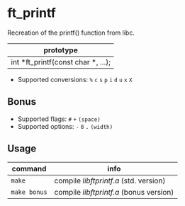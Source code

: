# ft_printf
Recreation of the printf() function from libc.

| prototype |
| --------- |
| int  *ft_printf(const char *, ...); |

- Supported conversions: `%` `c` `s` `p` `i` `d` `u` `x` `X`

## Bonus
- Supported flags: `#` `+` `(space)`
- Supported options: `-` `0` `.` `(width)`

## Usage
| command | info |
| ------- | ---- |
| `make` | compile *libftprintf.a* (std. version) |
| `make bonus` | compile *libftprintf.a* (bonus version) |
